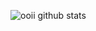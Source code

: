 

![ooii github stats](https://github-readme-stats.vercel.app/api?username=hakyunglee&show_icons=true&theme=prussian)
